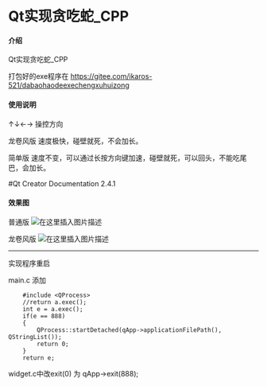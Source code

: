 # Qt实现贪吃蛇_CPP

#### 介绍
Qt实现贪吃蛇_CPP

打包好的exe程序在 https://gitee.com/ikaros-521/dabaohaodeexechengxuhuizong


#### 使用说明

↑↓←→ 操控方向

龙卷风版 速度极快，碰壁就死，不会加长。

简单版  速度不变，可以通过长按方向键加速，碰壁就死，可以回头，不能吃尾巴，会加长。

#Qt Creator Documentation 2.4.1

#### 效果图
普通版
![在这里插入图片描述](https://images.gitee.com/uploads/images/2020/0108/090201_b40c2ebf_5140590.png)

龙卷风版
![在这里插入图片描述](https://images.gitee.com/uploads/images/2020/0108/152017_3f6b9869_5140590.png)



------------------------
实现程序重启

main.c 添加
```
    #include <QProcess>
    //return a.exec();
    int e = a.exec();
    if(e == 888)
    {
        QProcess::startDetached(qApp->applicationFilePath(), QStringList());
        return 0;
    }
    return e;
```

widget.c中改exit(0) 为 qApp->exit(888);

